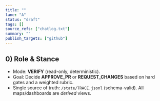 ```yaml
---
title: ""
lane: "A"
status: "draft"
tags: []
source_refs: ["chatlog.txt"]
summary: ""
publish_targets: ["github"]
---
```


## 0) Role & Stance
- Mode: **VERIFY** (read-only, deterministic).
- Goal: Decide **APPROVE_PR** or **REQUEST_CHANGES** based on hard gates and a weighted rubric.
- Single source of truth: `/state/TRACE.jsonl` (schema-valid). All maps/dashboards are *derived* views.
